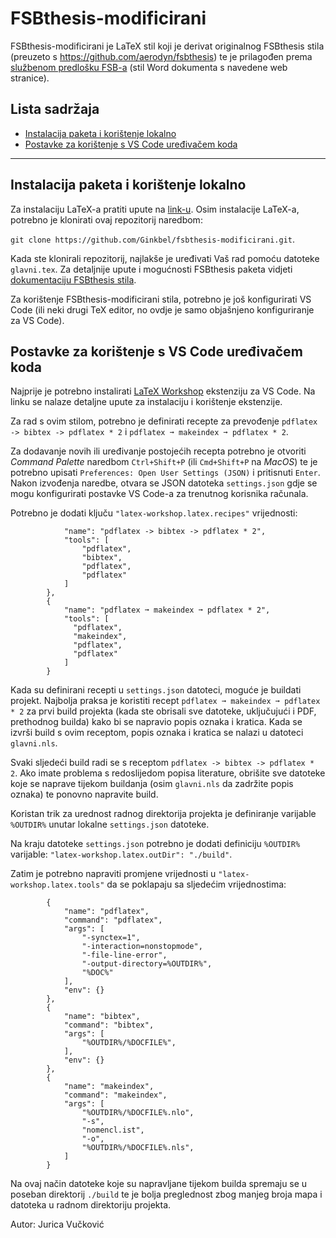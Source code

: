 # FSBthesis-modificirani

FSBthesis-modificirani je LaTeX stil koji je derivat originalnog FSBthesis stila (preuzeto s https://github.com/aerodyn/fsbthesis) te je prilagođen prema <a href="https://www.fsb.unizg.hr/index.php?fsbonline&diplomski_ispiti">službenom predlošku FSB-a</a> (stil Word dokumenta s navedene web stranice). 


## Lista sadržaja
  * [Instalacija paketa i korištenje lokalno](#instalacija-paketa-i-korištenje-lokalno)
  * [Postavke za korištenje s VS Code uređivačem koda](#postavke-za-korištenje-s-vs-code-uređivačem-koda)

<hr>

## Instalacija paketa i korištenje lokalno

Za instalaciju LaTeX-a pratiti upute na <a href="https://www.latex-project.org/get/">link-u</a>. Osim 
instalacije LaTeX-a, potrebno je klonirati ovaj repozitorij naredbom:         

`git clone https://github.com/Ginkbel/fsbthesis-modificirani.git`. 

Kada ste klonirali repozitorij, najlakše je uređivati Vaš rad pomoću datoteke `glavni.tex`. Za 
detaljnije upute i mogućnosti FSBthesis paketa vidjeti <a href="https://github.com/aerodyn/fsbthesis/blob/master/fsbthesis-doc.txt">dokumentaciju FSBthesis stila</a>.

Za korištenje FSBthesis-modificirani stila, potrebno je još konfigurirati VS Code (ili neki drugi TeX editor, no ovdje je samo objašnjeno konfiguriranje za VS Code).

## Postavke za korištenje s VS Code uređivačem koda

Najprije je potrebno instalirati <a href="https://marketplace.visualstudio.com/items?itemName=James-Yu.latex-workshop">LaTeX Workshop</a> ekstenziju za VS Code. Na linku se nalaze detaljne upute za instalaciju i korištenje ekstenzije. 

Za rad s ovim stilom, potrebno je definirati recepte za prevođenje `pdflatex -> bibtex -> pdflatex * 2` i `pdflatex ➞ makeindex ➞ pdflatex * 2`. 

Za dodavanje novih ili uređivanje postojećih recepta potrebno je otvoriti _Command Palette_ naredbom `Ctrl+Shift+P` (ili `Cmd+Shift+P` na _MacOS_) te je potrebno upisati `Preferences: Open User Settings (JSON)` i pritisnuti `Enter`. Nakon izvođenja naredbe, otvara se JSON datoteka `settings.json` gdje se mogu konfigurirati postavke VS Code-a za trenutnog korisnika računala. 

Potrebno je dodati ključu `"latex-workshop.latex.recipes"` vrijednosti:

```
            "name": "pdflatex -> bibtex -> pdflatex * 2",
            "tools": [
                "pdflatex",
                "bibtex",
                "pdflatex",
                "pdflatex"
            ]
        },
        {
            "name": "pdflatex ➞ makeindex ➞ pdflatex * 2",
            "tools": [
              "pdflatex",
              "makeindex",
              "pdflatex",
              "pdflatex"
            ]
        }
```

Kada su definirani recepti u `settings.json` datoteci, moguće je buildati projekt. Najbolja praksa je koristiti recept `pdflatex ➞ makeindex ➞ pdflatex * 2` za prvi build projekta (kada ste obrisali sve datoteke, uključujući i PDF, prethodnog builda) kako bi se napravio popis oznaka i kratica. Kada se izvrši build s ovim receptom, popis oznaka i kratica se nalazi u datoteci `glavni.nls`.

Svaki sljedeći build radi se s receptom `pdflatex -> bibtex -> pdflatex * 2`. Ako imate problema s redoslijedom popisa literature, obrišite sve datoteke koje se naprave tijekom buildanja (osim `glavni.nls` da zadržite popis oznaka) te ponovno napravite build.

Koristan trik za urednost radnog direktorija projekta je definiranje varijable `%OUTDIR%` unutar lokalne `settings.json` datoteke. 

Na kraju datoteke `settings.json` potrebno je dodati definiciju `%OUTDIR%` varijable: `"latex-workshop.latex.outDir": "./build"`.

Zatim je potrebno napraviti promjene vrijednosti u `"latex-workshop.latex.tools"` da se poklapaju sa sljedećim vrijednostima:

```
        {
            "name": "pdflatex",
            "command": "pdflatex",
            "args": [
                "-synctex=1",
                "-interaction=nonstopmode",
                "-file-line-error",
                "-output-directory=%OUTDIR%",
                "%DOC%"
            ],
            "env": {}
        },
        {
            "name": "bibtex",
            "command": "bibtex",
            "args": [
                "%OUTDIR%/%DOCFILE%",
            ],
            "env": {}
        },
        { 
            "name": "makeindex",
            "command": "makeindex",
            "args": [
                "%OUTDIR%/%DOCFILE%.nlo",
                "-s",
                "nomencl.ist",
                "-o",
                "%OUTDIR%/%DOCFILE%.nls",
            ]
        }
```

Na ovaj način datoteke koje su napravljane tijekom builda spremaju se u poseban direktorij `./build` te je bolja preglednost zbog manjeg broja mapa i datoteka u radnom direktoriju projekta.

Autor: Jurica Vučković
